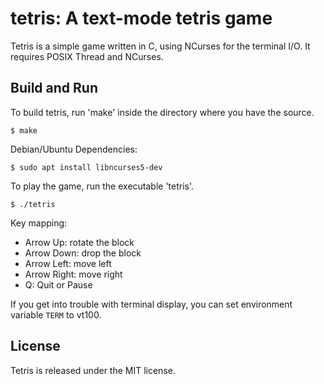 # tetris: A text-mode tetris game

Tetris is a simple game written in C, using NCurses for the terminal I/O.
It requires POSIX Thread and NCurses.

## Build and Run

To build tetris, run 'make' inside the directory where you have the source.

```shell
$ make
```

Debian/Ubuntu Dependencies:
```shell
$ sudo apt install libncurses5-dev
```

To play the game, run the executable 'tetris'.

```shell
$ ./tetris
```

Key mapping:
  * Arrow Up: rotate the block
  * Arrow Down: drop the block
  * Arrow Left: move left
  * Arrow Right: move right
  * Q: Quit or Pause

If you get into trouble with terminal display, you can set environment variable `TERM` to vt100.

## License
 
Tetris is released under the MIT license.
